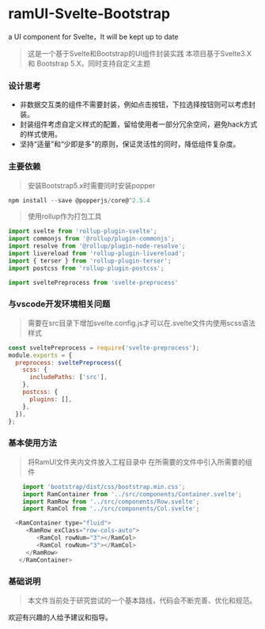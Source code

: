 # ramUI-Svelte-Bootstrap

a UI component for Svelte，It will be kept up to date

> 这是一个基于Svelte和Bootstrap的UI组件封装实践
> 本项目基于Svelte3.X 和 Bootstrap 5.X，同时支持自定义主题

### 设计思考
* 非数据交互类的组件不需要封装，例如点击按钮，下拉选择按钮则可以考虑封装。
* 封装组件考虑自定义样式的配置，留给使用者一部分冗余空间，避免hack方式的样式使用。
* 坚持“适量”和“少即是多”的原则，保证灵活性的同时，降低组件复杂度。

### 主要依赖
> 安装Bootstrap5.x时需要同时安装popper
```javascript
npm install --save @popperjs/core@^2.5.4
```

> 使用rollup作为打包工具
```javascript
import svelte from 'rollup-plugin-svelte';
import commonjs from '@rollup/plugin-commonjs';
import resolve from '@rollup/plugin-node-resolve';
import livereload from 'rollup-plugin-livereload';
import { terser } from 'rollup-plugin-terser';
import postcss from 'rollup-plugin-postcss';

import sveltePreprocess from 'svelte-preprocess'
```
### 与vscode开发环境相关问题
> 需要在src目录下增加svelte.config.js才可以在.svelte文件内使用scss语法样式
```javascript
const sveltePreprocess = require('svelte-preprocess');
module.exports = {
  preprocess: sveltePreprocess({
    scss: {
      includePaths: ['src'],
    },
    postcss: {
      plugins: [],
    },
  }),
};
```

###  基本使用方法

> 将RamUI文件夹内文件放入工程目录中
> 在所需要的文件中引入所需要的组件

```javascript
    import 'bootstrap/dist/css/bootstrap.min.css';
    import RamContainer from '../src/components/Container.svelte';
    import RamRow from '../src/components/Row.svelte';
    import RamCol from '../src/components/Col.svelte';
```
```javascript
  <RamContainer type="fluid">
     <RamRow exClass="row-cols-auto">
        <RamCol rowNum="3"></RamCol>
        <RamCol rowNum="3"></RamCol>
     </RamRow>
   </RamContainer>
```
### 基础说明 

> 本文件当前处于研究尝试的一个基本路线，代码会不断完善、优化和规范。

  欢迎有兴趣的人给予建议和指导。

